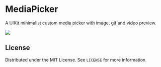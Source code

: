 # MediaPicker

A UIKit minimalist custom media picker with image, gif and video preview.

![](Simulator_Screen_Recording_iPhone12Pro.gif)

## License

Distributed under the MIT License. See `LICENSE` for more information.
